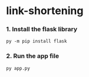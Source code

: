 # link-shortening

### 1. Install the flask library
    py -m pip install flask

### 2. Run the app file
    py app.py
